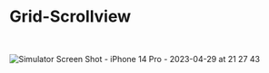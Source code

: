 # Grid-Scrollview

<br>

![Simulator Screen Shot - iPhone 14 Pro - 2023-04-29 at 21 27 43](https://user-images.githubusercontent.com/68828115/235311886-89ef426d-ea06-41a4-a8d3-69f680252bff.png)
